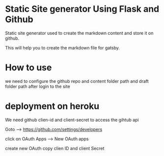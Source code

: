 **Static Site generator Using Flask and Github**
========================================

Static site generator used to create the markdown content and store it on github.

This will help you to create the markdown file for gatsby.

**How to use**
===============
we need to configure the github repo and content folder path and draft folder path after login to the site

**deployment on heroku**
===========================

We need github clien-id and client-secret to access the gihtub api

Goto --> https://github.com/settings/developers

click on OAuth Apps --> New OAuth apps

create new OAuth copy clien ID and client Secret
